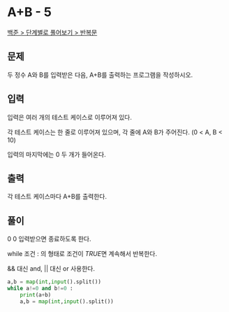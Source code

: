 # A+B - 5

[백준 > 단계별로 풀어보기 > 반복문](https://www.acmicpc.net/problem/10952)

## 문제

두 정수 A와 B를 입력받은 다음, A+B를 출력하는 프로그램을 작성하시오.

## 입력

입력은 여러 개의 테스트 케이스로 이루어져 있다.

각 테스트 케이스는 한 줄로 이루어져 있으며, 각 줄에 A와 B가 주어진다. (0 < A, B < 10)

입력의 마지막에는 0 두 개가 들어온다.

## 출력

각 테스트 케이스마다 A+B를 출력한다.

## 풀이

0 0 입력받으면 종료하도록 한다.

while 조건 : 의 형태로 조건이 *TRUE*면 계속해서 반복한다.

&& 대신 and, || 대신 or 사용한다.

```python
a,b = map(int,input().split())
while a!=0 and b!=0 :
    print(a+b)
    a,b = map(int,input().split())
```
